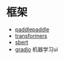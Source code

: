 # 框架

- [paddlepaddle](paddlepaddle.md)
- [transformers](transformers.md)
- [sbert](sbert.md)
- [gradio](https://www.gradio.app/) 机器学习ui